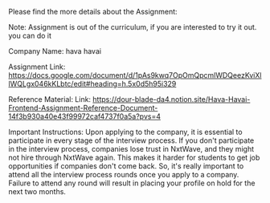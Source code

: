 Please find the more details about the Assignment: 

Note: Assignment is out of the curriculum, if you are interested to try it out.  you can do it 

Company Name: hava havai

Assignment Link: https://docs.google.com/document/d/1pAs9kwq7OpOmQpcmlWDQeezKviXllWQLgx046kKLbtc/edit#heading=h.5x0d5h95i329 


Reference Material: 
Link: https://dour-blade-da4.notion.site/Hava-Havai-Frontend-Assignment-Reference-Document-14f3b930a40e43f99972caf4737f0a5a?pvs=4 




Important Instructions: 
Upon applying to the company, it is essential to participate in every stage of the interview process. 
If you don't participate in the interview process, companies lose trust in NxtWave, and they might not hire through NxtWave again. 
This makes it harder for students to get job opportunities if companies don't come back. So, it's really important to attend all the interview process rounds once you apply to a company.
Failure to attend any round will result in placing your profile on hold for the next two months. 




